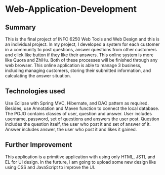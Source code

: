 # Web-Application-Development

## Summary
This is the final project of INFO 6250 Web Tools and Web Design and this is an individual project. 
In my project, I developed a system for each customer in a community to post questions, answer questions from other customers and click like button if they like their answers. This online system is more like Quora and ZhiHu. Both of these processes will be finished through any web browser. 
This online application is able to manage 3 business, including managing customers, storing their submitted information, and calculating the answer situation.

## Technologies used
Use Eclipse with Spring MVC, Hibernate, and DAO pattern as required. Besides, use Annotation and Maven function to connect the local database.
The POJO contains classes of user, question and answer. User includes username, password, set of questions and answers the user post. Question includes the question itself, the user who post it and set of answer of it. Answer includes answer, the user who post it and likes it gained. 

## Further Improvement
This application is a primitive application with using only HTML, JSTL and EL for UI design. In the furture, I am going to upload some new design like using CSS and JavaScript to improve the UI. 
